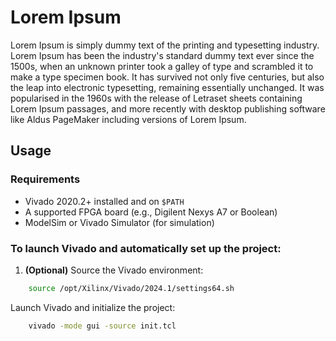 # Lorem Ipsum

Lorem Ipsum is simply dummy text of the printing and typesetting industry. Lorem Ipsum has been the industry's standard dummy text ever since the 1500s, when an unknown printer took a galley of type and scrambled it to make a type specimen book. It has survived not only five centuries, but also the leap into electronic typesetting, remaining essentially unchanged. It was popularised in the 1960s with the release of Letraset sheets containing Lorem Ipsum passages, and more recently with desktop publishing software like Aldus PageMaker including versions of Lorem Ipsum.

## Usage

### Requirements

- Vivado 2020.2+ installed and on `$PATH`
- A supported FPGA board (e.g., Digilent Nexys A7 or Boolean)
- ModelSim or Vivado Simulator (for simulation)

### To launch Vivado and automatically set up the project:

1. **(Optional)** Source the Vivado environment:
   
```bash
	source /opt/Xilinx/Vivado/2024.1/settings64.sh
```

Launch Vivado and initialize the project:

```bash
	vivado -mode gui -source init.tcl
```

